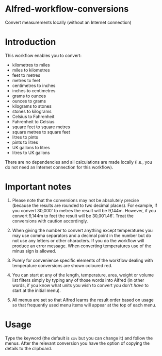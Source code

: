 # Alfred-workflow-conversions
Convert measurements locally (without an Internet connection)

# Introduction

This workflow enables you to convert:

- kilometres to miles
- miles to kilometres
- feet to metres
- metres to feet
- centimetres to inches
- inches to centimetres
- grams to ounces
- ounces to grams
- kilograms to stones
- stones to kilograms
- Celsius to Fahrenheit
- Fahrenheit to Celsius
- square feet to square metres
- square metres to square feet
- litres to pints
- pints to litres
- UK gallons to litres
- litres to UK gallons

There are no dependencies and all calculations are made locally (i.e., you do not need an Internet connection for this workflow).

# Important notes

1. Please note that the conversions may not be absolutely precise (because the results are rounded to two decimal places). For example, if you convert 30,000' to metres the result will be 9,144m. However, if you convert 9,144m to feet the result will be 30,001.46'. Treat the conversions with caution accordingly.

2. When giving the number to convert anything except temperatures you may use comma separators and a decimal point in the number but do not use any letters or other characters. If you do the workflow will produce an error message. When converting temperatures use of the minus sign is allowed.

3. Purely for convenience specific elements of the workflow dealing with temperature conversions are shown coloured red.

4. You can start at any of the length, temperature, area, weight or volume list filters simply by typing any of those words into Alfred (in other words, if you know what units you wish to convert you don't *have* to start at the initial menu).

5. All menus are set so that Alfred learns the result order based on usage so that frequently used menu items will appear at the top of each menu.

# Usage

Type the keyword (the default is `cxv` but you can change it) and follow the menus. After the relevant conversion you have the option of copying the details to the clipboard.
